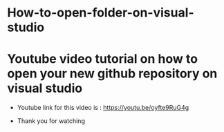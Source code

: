 # How-to-open-folder-on-visual-studio

# Youtube video tutorial on how to open your new github repository on visual studio

- Youtube link for this video is : https://youtu.be/oyfte9RuG4g

- Thank you for watching
